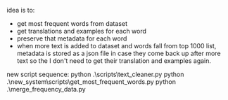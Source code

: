 


idea is to:
- get most frequent words from dataset
- get translations and examples for each word
- preserve that metadata for each word
- when more text is added to dataset and words fall from top 1000 list, metadata is stored as a json file in case they come back up after more text so the I don't need to get their translation and examples again.



new script sequence:
python .\scripts\text_cleaner.py
python .\new_system\scripts\get_most_frequent_words.py
python .\merge_frequency_data.py